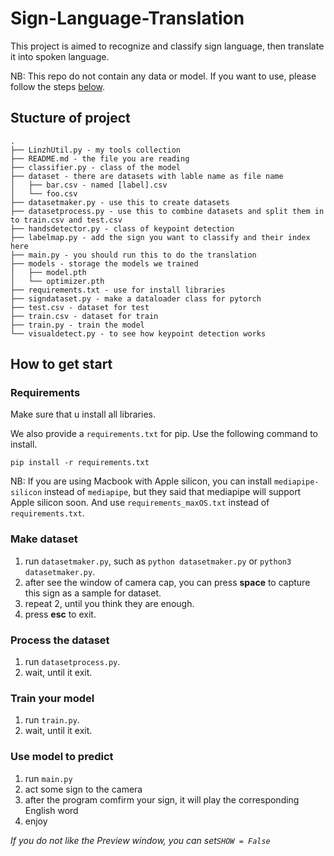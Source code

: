 # Sign-Language-Translation

This project is aimed to recognize and classify sign language, then translate it into spoken language.

NB: This repo do not contain any data or model. If you want to use, please follow the steps [below](#how-to-get-start).


## Stucture of project

```
.
├── LinzhUtil.py - my tools collection
├── README.md - the file you are reading
├── classifier.py - class of the model
├── dataset - there are datasets with lable name as file name
│   ├── bar.csv - named [label].csv
│   └── foo.csv
├── datasetmaker.py - use this to create datasets
├── datasetprocess.py - use this to combine datasets and split them in to train.csv and test.csv
├── handsdetector.py - class of keypoint detection
├── labelmap.py - add the sign you want to classify and their index here
├── main.py - you should run this to do the translation
├── models - storage the models we trained
│   ├── model.pth
│   └── optimizer.pth
├── requirements.txt - use for install libraries
├── signdataset.py - make a dataloader class for pytorch
├── test.csv - dataset for test
├── train.csv - dataset for train
├── train.py - train the model
└── visualdetect.py - to see how keypoint detection works
```

## How to get start

### Requirements

Make sure that u install all libraries.

We also provide a `requirements.txt` for pip. Use the following command to install.

``pip install -r requirements.txt``

NB: If you are using Macbook with Apple silicon, you can install `mediapipe-silicon` instead of `mediapipe`, but they said that mediapipe will support Apple silicon soon. And use `requirements_maxOS.txt` instead of `requirements.txt`.

### Make dataset

1. run `datasetmaker.py`, such as `python datasetmaker.py` or `python3 datasetmaker.py`.
2. after see the window of camera cap, you can press **space** to capture this sign as a sample for dataset.
3. repeat 2, until you think they are enough.
4. press **esc** to exit.

### Process the dataset

1. run `datasetprocess.py`.
2. wait, until it exit.

### Train your model

1. run `train.py`.
2. wait, until it exit.

### Use model to predict

1. run `main.py`
2. act some sign to the camera
3. after the program comfirm your sign, it will play the corresponding English word
4. enjoy

*If you do not like the Preview window, you can set`SHOW = False`*
